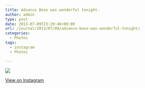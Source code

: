 ```yaml
---
title: Advance Base was wonderful tonight.
author: admin
type: post
date: 2013-07-09T23:29:46+00:00
url: /journal/2013/07/09/advance-base-was-wonderful-tonight/
categories:
  - Photos
tags:
  - instagram
  - Photos

---
```

<img src="http://lobban.org/wordpress//HLIC/8987d588fc9a4c1c0907d92425a8be40.jpg" class="instagram-image" />

<p class="view-instagram">
  <a href="http://instagram.com/p/bkCPHKqlp_/">View on Instagram</a>
</p>